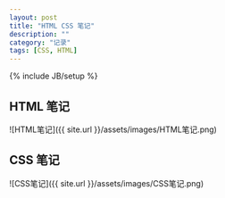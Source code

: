 ```yaml
---
layout: post
title: "HTML CSS 笔记"
description: ""
category: "记录"
tags: [CSS, HTML]
---
```

{% include JB/setup %}

## HTML 笔记
![HTML笔记]({{ site.url }}/assets/images/HTML笔记.png)

## CSS 笔记
![CSS笔记]({{ site.url }}/assets/images/CSS笔记.png)

